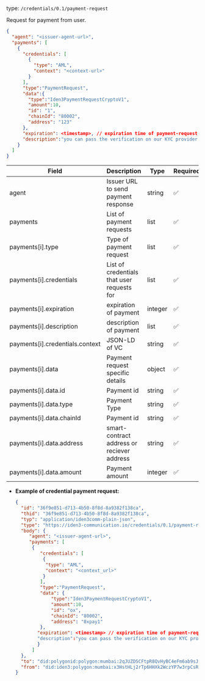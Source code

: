 
type: `/credentials/0.1/payment-request`

Request for payment from user.

```json
{
  "agent": "<issuer-agent-url>",
  "payments": [
    {
      "credentials": [
        {
          "type": "AML",
          "context": "<context-url>"
        }
      ],
      "type":"PaymentRequest",
      "data":{
        "type":"Iden3PaymentRequestCryptoV1",
        "amount":10,
        "id": "1", 
        "chainId": "80002",
        "address": "123" 
      },
      "expiration": <timestamp>, // expiration time of payment-request
      "description":"you can pass the verification on our KYC provider by following the next link",
    }
  ]
}
```

| Field                           | Description                                               | Type    | Required |
|---------------------------------|-----------------------------------------------------------|---------|----------|
| agent                           | Issuer URL to send payment response                       | string  | ✅ |
| payments                        | List of  payment requests                                 | list    | ✅        |
| payments[i].type                | Type of payment request                                   | list    | ✅        |
| payments[i].credentials         | List of  credentials that user requests for               | list    | ✅        |
| payments[i].expiration          | expiration of payment                                     | integer | ✅        |
| payments[i].description         | description of payment                                    | list    | ✅        |
| payments[i].credentials.context | JSON-LD of VC                                             | string  | ✅        |
| payments[i].data                | Payment request specific details                          | object  | ✅        |
| payments[i].data.id             | Payment id                                                | string  | ✅        |
| payments[i].data.type           | Payment Type                                              | string  | ✅        |
| payments[i].data.chainId        | Payment id                                                | string  | ✅        |
| payments[i].data.address        | smart-contract address or reciever address                | string  | ✅        |
| payments[i].data.amount         | Payment amount                                            | integer | ✅        |


- **Example of credential payment request:**

    ```json
    {
      "id": "36f9e851-d713-4b50-8f8d-8a9382f138ca",
      "thid": "36f9e851-d713-4b50-8f8d-8a9382f138ca",
      "typ": "application/iden3comm-plain-json",
      "type": "https://iden3-communication.io/credentials/0.1/payment-request",
      "body": {
         "agent": "<issuer-agent-url>", 
         "payments": [
          {
             "credentials": [
              {
               "type": "AML",
               "context": "<context_url>"
              }
             ],
             "type":"PaymentRequest",
             "data": {
                 "type":"Iden3PaymentRequestCryptoV1",
                 "amount":10, 
                 "id": "ox",
                 "chainId": "80002", 
                 "address": "0xpay1"
             },
            "expiration": <timestamp> // expiration time of payment-request
            "description":"you can pass the verification on our KYC provider by following the next link",
            }
          ]
      },
      "to": "did:polygonid:polygon:mumbai:2qJUZDSCFtpR8QvHyBC4eFm6ab9sJo5rqPbcaeyGC4",
      "from": "did:iden3:polygon:mumbai:x3HstHLj2rTp6HHXk2WczYP7w3rpCsRbwCMeaQ2H2"
    }

    ```
